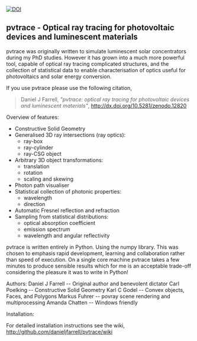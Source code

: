 [![DOI](https://zenodo.org/badge/7342/danieljfarrell/pvtrace.png)](http://dx.doi.org/10.5281/zenodo.12820)

pvtrace - Optical ray tracing for photovoltaic devices and luminescent materials
-------

pvtrace was originally written to simulate luminescent solar concentrators during my PhD studies. However it has grown into a much more powerful tool, capable of optical ray tracing complicated structures, and the collection of statistical data to enable characterisation of optics useful for photovoltaics and solar energy conversion.

If you use pvtrace please use the following citation,

> Daniel J Farrell, *"pvtrace: optical ray tracing for photovoltaic devices and luminescent materials"*,  http://dx.doi.org/10.5281/zenodo.12820

Overview of features:
* Constructive Solid Geometry
* Generalised 3D ray intersections (ray optics):
  - ray-box
  - ray-cylinder
  - ray-CSG object
* Arbitrary 3D object transformations:
  - translation
  - rotation
  - scaling and skewing
* Photon path visualiser
* Statistical collection of photonic properties:
  - wavelength
  - direction
* Automatic Fresnel reflection and refraction
* Sampling from statistical distributions:
  - optical absorption coefficient
  - emission spectrum
  - wavelength and angular reflectivity

pvtrace is written entirely in Python. Using the numpy library. This was chosen to emphasis rapid development, learning and collaboration rather than speed of execution. On a single core machine pvtrace takes a few minutes to produce sensible results which for me is an acceptable trade-off considering the pleasure it was to write in Python!

Authors:
Daniel J Farrell -- Original author and benevolent dictator
Carl Poelking -- Constructive Solid Geometry
Karl C Godel -- Convex objects, Faces, and Polygons
Markus Fuhrer -- povray scene rendering and multiprocessing
Amanda Chatten -- Windows friendly

Installation:

For detailed installation instructions see the wiki,
http://github.com/danieljfarrell/pvtrace/wiki



